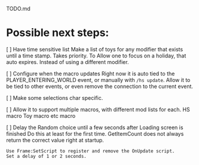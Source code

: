 TODO.md

# Possible next steps:

[ ] Have time sensitive list
	Make a list of toys for any modifier that exists until a time stamp.  Takes priority.
	To Allow one to focus on a holiday, that auto expires.  Instead of using a different modifier.

[ ] Configure when the macro updates
	Right now it is auto tied to the PLAYER_ENTERING_WORLD event, or manually with `/hs update`.
	Allow it to be tied to other events, or even remove the connection to the current event.

[ ] Make some selections char specific.

[ ] Allow it to support multiple macros, with different mod lists for each.
	HS macro
	Toy macro
	etc macro


[ ] Delay the Random choice until a few seconds after Loading screen is finished
	Do this at least for the first time.
	GetItemCount does not always return the correct value right at startup.

	Use Frame:SetScript to register and remove the OnUpdate script.
	Set a delay of 1 or 2 seconds.

